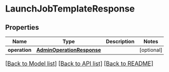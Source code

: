 # LaunchJobTemplateResponse

## Properties
Name | Type | Description | Notes
------------ | ------------- | ------------- | -------------
**operation** | [**AdminOperationResponse**](AdminOperationResponse.md) |  | [optional] 

[[Back to Model list]](../README.md#documentation-for-models) [[Back to API list]](../README.md#documentation-for-api-endpoints) [[Back to README]](../README.md)

<style>
     p, ul, ol, li { font-size: 18px !important;}
</style>


